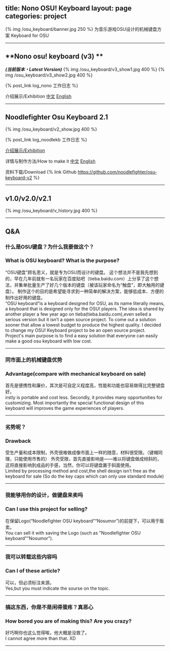 title: Nono OSU! Keyboard
layout: page
categories: project
---

{% img /osu_keyboard/banner.jpg 250 %}
为音乐游戏OSU设计的机械键盘方案
Keyboard for OSU
<!--more-->

---

## **Nono osu! keyboard (v3) **
***(当前版本・Latest Version)***
{% img /osu_keyboard/v3_show1.jpg 400 %}
{% img /osu_keyboard/v3_show2.jpg 400 %}


{% post_link log_nono 工作日志 %}

介绍展示/Exhibition
<a href="./osu_keyboard/v3_show.html" target="_blank">中文</a>
<a href="./osu_keyboard/v3_show_en.html" target="_blank">English</a>

---

## **Noodlefighter Osu Keyboard 2.1**

{% img /osu_keyboard/v2_show.jpg 400 %}


{% post_link log_noodlekb 工作日志 %}

<a href="./osu_keyboard/v2_show.html" target="_blank">介绍展示/Exhibition</a>

详情与制作方法/How to make it
<a href="./osu_keyboard/v2_make.html" target="_blank">中文</a>
<a href="./osu_keyboard/v2_make_en.html" target="_blank">English</a>


资料下载/Download
{% link Github https://github.com/noodlefighter/osu-keyboard-v2 %}

---

## v1.0/v2.0/v2.1
{% img /osu_keyboard/v_history.jpg 400 %}

---

## Q&A

### 什么是OSU键盘？为什么我要做这个？
### What is OSU keyboard? What is the purpose?

“OSU键盘”顾名思义，就是专为OSU而设计的键盘。
这个想法并不是我先想到的，早在几年前就有一名玩家在百度贴吧（tieba.baidu.com）上分享了这个想法，并集单批量生产了好几个版本的键盘（被该玩家命名为“触盘”，即大触用的键盘）。
制作这个的目的是希望能寻求到一种简单的解决方案，能够低成本、方便的制作出好用的键盘。  
“OSU keyboard”is a keyboard designed for OSU, as its name literally means, a keyboard that is designed only for the OSU! players.
The idea is shared by another player a few year ago on tieba(tieba.baidu.com),even selled a serious version but it isn’t a open source project.
To come out a solution sooner that allow a lowest budget to produce the highest quality. I decided to change my OSU! Keyboard project to be an open source project.
Project's main purpose is to find a easy solution that everyone can easily make a good osu keyboard with low cost.

---

### 同市面上的机械键盘优势
### Advantage(compare with mechanical keyboard on sale)

首先是便携性和廉价，其次是可自定义程度高，性能和功能也容易做得比完整键盘好。  
irstly is portable and cost less.
Secondly, it provides many opportunities for customizing.
Most importantly the special functional design of this keyboard will improves the game experiences of players.

---

### 劣势呢？
### Drawback

受生产量和成本限制，外壳很难做成像市面上一样的随意，材料很受限。（键帽同理，只能使用市售的）
外壳受限，首先直接影响是——难以将键盘做成倾斜的，这将直接影响到成品的手感，当然，你可以将键盘置于斜面使用。  
Limited by processing method and cost,the shell design isn’t free as the keyboard for sale (So do the key caps which can only use standard module)

---

### 我能够用你的设计，做键盘来卖吗
### Can I use this project for selling?

在保留Logo(“Noodlefighter OSU keyboard”“Nosumor”)的前提下，可以用于贩卖。  
You can sell it with saving the Logo (such as "Noodlefighter OSU keyboard""Nosumor").

---

### 我可以转载这些内容吗
### Can I of these article?

可以，但必须标注来源。  
Yes,but you must indicate the sourse on the topic.

---

### 搞这东西，你是不是闲得蛋疼？真恶心
### How bored you are of making this? Are you crazy?

好巧啊你也这么觉得唉，他大概是没救了。  
I cannot agree more than that. XD

---
